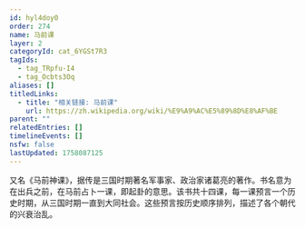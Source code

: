 ```yaml
---
id: hyl4doy0
order: 274
name: 马前课
layer: 2
categoryId: cat_6YGSt7R3
tagIds:
  - tag_TRpfu-I4
  - tag_Ocbts3Oq
aliases: []
titledLinks:
  - title: "相关链接: 马前课"
    url: https://zh.wikipedia.org/wiki/%E9%A9%AC%E5%89%8D%E8%AF%BE
parent: ""
relatedEntries: []
timelineEvents: []
nsfw: false
lastUpdated: 1758087125
---
```


又名《马前神课》，据传是三国时期著名军事家、政治家诸葛亮的著作。书名意为在出兵之前，在马前占卜一课，即起卦的意思。该书共十四课，每一课预言一个历史时期，从三国时期一直到大同社会。这些预言按历史顺序排列，描述了各个朝代的兴衰治乱。